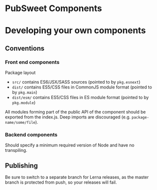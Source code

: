 # PubSweet Components

# Developing your own components

## Conventions

### Front end components

Package layout

* `src/` contains ES6/JSX/SASS sources (pointed to by `pkg.esnext`)
* `dist/` contains ES5/CSS files in CommonJS module format (pointed to by `pkg.main`)
* `dist/esm/` contains ES5/CSS files in ES module format (pointed to by `pkg.module`)

All modules forming part of the public API of the component should be exported from the index.js. Deep imports are discouraged (e.g. `package-name/some/file`).

### Backend components

Should specify a minimum required version of Node and have no transpiling.

## Publishing

Be sure to switch to a separate branch for Lerna releases, as the master branch is protected from push, so your releases will fail.
